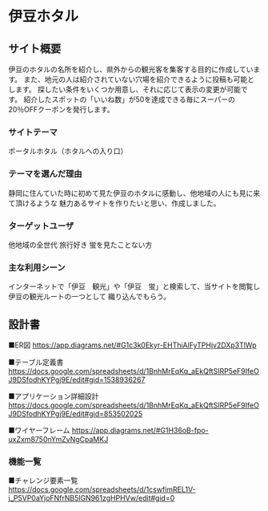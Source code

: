 # 伊豆ホタル

## サイト概要
伊豆のホタルの名所を紹介し、県外からの観光客を集客する目的に作成しています。
また、地元の人は紹介されていない穴場を紹介できるように投稿も可能とします。
探したい条件をいくつか用意し、それに応じて表示の変更が可能です。
紹介したスポットの「いいね数」が50を達成できる毎にスーパーの20％OFFクーポンを発行します。

### サイトテーマ
ポータルホタル（ホタルへの入り口）

### テーマを選んだ理由
静岡に住んていた時に初めて見た伊豆のホタルに感動し、他地域の人にも見に来て頂けるような
魅力あるサイトを作りたいと思い、作成しました。

### ターゲットユーザ
他地域の全世代
旅行好き
蛍を見たことない方

### 主な利用シーン
インターネットで「伊豆　観光」や「伊豆　蛍」と検索して、当サイトを閲覧し伊豆の観光ルートの一つとして
織り込んでもらう。

## 設計書
■ER図
https://app.diagrams.net/#G1c3k0Ekyr-EHThiAlFyTPHjv2DXp3TlWp

■テーブル定義書
https://docs.google.com/spreadsheets/d/1BnhMrEqKq_aEkQftSIRP5eF9IfeOJ9DSfodhKYPgj9E/edit#gid=1538936267

■アプリケーション詳細設計
https://docs.google.com/spreadsheets/d/1BnhMrEqKq_aEkQftSIRP5eF9IfeOJ9DSfodhKYPgj9E/edit#gid=853502025

■ワイヤーフレーム
https://app.diagrams.net/#G1H36oB-fpo-uxZxm8750nYmZvNgCpaMKJ

### 機能一覧
■チャレンジ要素一覧
　https://docs.google.com/spreadsheets/d/1cswfimREL1V-j_P5VP0aYjoFNfrNB5lGN961zgHPHVw/edit#gid=0
